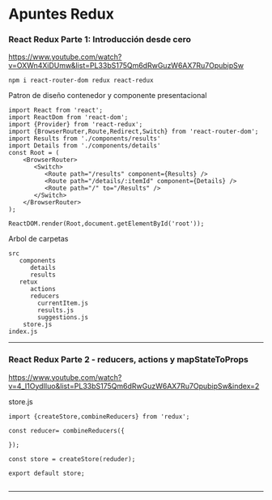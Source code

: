 # Apuntes Redux

### React Redux Parte 1: Introducción desde cero
https://www.youtube.com/watch?v=OXWn4XiDUmw&list=PL33bS175Qm6dRwGuzW6AX7Ru7OpubipSw

~~~
npm i react-router-dom redux react-redux
~~~
Patron de diseño contenedor y componente presentacional
~~~
import React from 'react';
import ReactDom from 'react-dom';
import {Provider} from 'react-redux';
import {BrowserRouter,Route,Redirect,Switch} from 'react-router-dom';
import Results from './components/results'
import Details from './components/details'
const Root = (
    <BrowserRouter>
       <Switch>
          <Route path="/results" component={Results} />
          <Route path="/details/:itemId" component={Details} />
          <Route path="/" to="/Results" />
       </Switch>
    </BrowserRouter>
);

ReactDOM.render(Root,document.getElementById('root'));

~~~

Arbol de carpetas
~~~
src
   components
      details
      results
   retux
      actions
      reducers
        currentItem.js
        results.js
        suggestions.js
    store.js
index.js
~~~


___
### React Redux Parte 2 - reducers, actions y mapStateToProps

https://www.youtube.com/watch?v=4_I1OydIIuo&list=PL33bS175Qm6dRwGuzW6AX7Ru7OpubipSw&index=2


store.js
~~~
import {createStore,combineReducers} from 'redux';

const reducer= combineReducers({

});

const store = createStore(reduder);

export default store;

~~~

~~~

~~~

___


